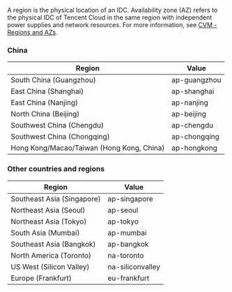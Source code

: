 A region is the physical location of an IDC. Availability zone (AZ) refers to the physical IDC of Tencent Cloud in the same region with independent power supplies and network resources. For more information, see [CVM - Regions and AZs](https://intl.cloud.tencent.com/document/product/213/6091).

### China

| Region | Value |
| ---------------------- | --------------- |
| South China (Guangzhou) | ap-guangzhou |
| East China (Shanghai) | ap-shanghai |
| East China (Nanjing) | ap-nanjing |
| North China (Beijing) | ap-beijing |
| Southwest China (Chengdu) | ap-chengdu |
| Southwest China (Chongqing) | ap-chongqing |
| Hong Kong/Macao/Taiwan (Hong Kong, China) | ap-hongkong |

### Other countries and regions

| Region | Value |
| -------------------- | ---------------- |
| Southeast Asia (Singapore) | ap-singapore |
| Northeast Asia (Seoul) | ap-seoul |
| Northeast Asia (Tokyo) | ap-tokyo |
| South Asia (Mumbai) | ap-mumbai |
| Southeast Asia (Bangkok) | ap-bangkok |
| North America (Toronto) | na-toronto |
| US West (Silicon Valley) | na-siliconvalley|
| Europe (Frankfurt) | eu-frankfurt |




